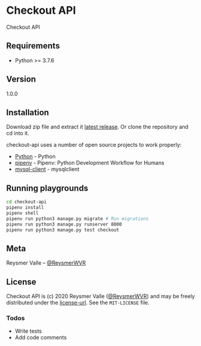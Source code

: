 # Checkout API

Checkout API

## Requirements

- Python >= 3.7.6

## Version

1.0.0

## Installation

Download zip file and extract it [latest release](https://github.com/reysmerwvr/checkout-api). Or clone the repository and cd into it.

checkout-api uses a number of open source projects to work properly:

- [Python] - Python
- [pipenv] - Pipenv: Python Development Workflow for Humans
- [mysql-client] - mysqlclient

## Running playgrounds

```sh
cd checkout-api
pipenv install
pipenv shell
pipenv run python3 manage.py migrate # Run migrations
pipenv run python3 manage.py runserver 8000
pipenv run python3 manage.py test checkout
```

## Meta

Reysmer Valle – [@ReysmerWVR]

## License

Checkout API is (c) 2020 Reysmer Valle ([@ReysmerWVR]) and may be freely distributed under the [license-url](https://github.com/reysmerwvr/checkout-api/tree/master/LICENSE). See the `MIT-LICENSE` file.

### Todos

- Write tests
- Add code comments

[//]: # (These are reference links used in the body of this note and get stripped out when the markdown processor does 
its job. There is no need to format nicely because it shouldn't be seen. Thanks SO - http://stackoverflow.com/questions/4823468/store-comments-in-markdown-syntax)

   [Python]: <https://www.python.org/>
   [pipenv]: <https://pypi.org/project/pipenv/>
   [mysql-client]: <https://pypi.org/project/mysqlclient/>
   [@ReysmerWVR]: <http://twitter.com/ReysmerWVR>